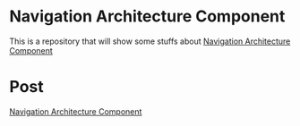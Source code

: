 # Navigation Architecture Component
This is a repository that will show some stuffs about [Navigation Architecture Component](https://developer.android.com/topic/libraries/architecture/navigation)

# Post
[Navigation Architecture Component](https://www.concrete.com.br/2019/02/27/navigation/)
